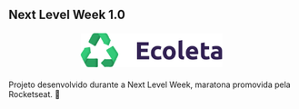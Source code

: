 ## Next Level Week 1.0

<h4 align="center">
  <img src="assets/logo.svg" width="250px" />
</h4>

Projeto desenvolvido durante a Next Level Week, maratona promovida pela Rocketseat. 🚀